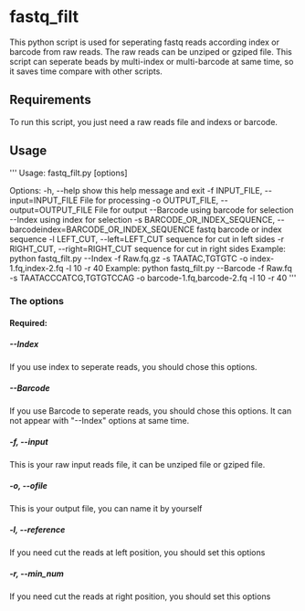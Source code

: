 # fastq_filt
This python script is used for seperating fastq reads according index or barcode from raw reads. The raw reads can be unziped or gziped file.
This script can seperate beads by multi-index or multi-barcode at same time, so it saves time compare with other scripts.

## Requirements
To run this script, you just need a raw reads file and indexs or barcode.

## Usage

'''
Usage: fastq_filt.py [options]

Options:
  -h, --help            show this help message and exit
  -f INPUT_FILE, --input=INPUT_FILE
                        File for processing
  -o OUTPUT_FILE, --output=OUTPUT_FILE
                        File for output
  --Barcode             using barcode for selection
  --Index               using index for selection
  -s BARCODE_OR_INDEX_SEQUENCE, --barcodeindex=BARCODE_OR_INDEX_SEQUENCE
                        fastq barcode or index sequence
  -l LEFT_CUT, --left=LEFT_CUT
                        sequence for cut in left sides
  -r RIGHT_CUT, --right=RIGHT_CUT
                        sequence for cut in right sides
Example: python fastq_filt.py --Index -f Raw.fq.gz -s TAATAC,TGTGTC -o index-1.fq,index-2.fq -l 10 -r 40
Example: python fastq_filt.py --Barcode -f Raw.fq -s TAATACCCATCG,TGTGTCCAG -o barcode-1.fq,barcode-2.fq -l 10 -r 40
'''
### The options
#### Required:
##### --Index
If you use index to seperate reads, you should chose this options.
##### --Barcode
If you use Barcode to seperate reads, you should chose this options. It can not appear with "--Index" options at same time.
##### -f, --input
This is your raw input reads file, it can be unziped file or gziped file.
##### -o, --ofile
This is your output file, you can name it by yourself
##### -l, --reference
If you need cut the reads at left position, you should set this options 
##### -r, --min_num
If you need cut the reads at right position, you should set this options 
